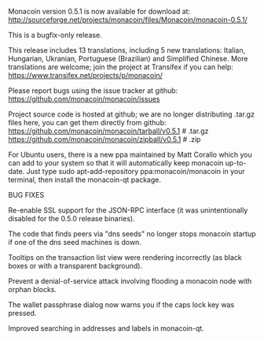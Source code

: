 Monacoin version 0.5.1 is now available for download at:
http://sourceforge.net/projects/monacoin/files/Monacoin/monacoin-0.5.1/

This is a bugfix-only release.

This release includes 13 translations, including 5 new translations:
Italian, Hungarian, Ukranian, Portuguese (Brazilian) and Simplified Chinese.
More translations are welcome; join the project at Transifex if you can help:
https://www.transifex.net/projects/p/monacoin/

Please report bugs using the issue tracker at github:
https://github.com/monacoin/monacoin/issues

Project source code is hosted at github; we are no longer
distributing .tar.gz files here, you can get them
directly from github:
https://github.com/monacoin/monacoin/tarball/v0.5.1  # .tar.gz
https://github.com/monacoin/monacoin/zipball/v0.5.1  # .zip

For Ubuntu users, there is a new ppa maintained by Matt Corallo which
you can add to your system so that it will automatically keep
monacoin up-to-date.  Just type
sudo apt-add-repository ppa:monacoin/monacoin
in your terminal, then install the monacoin-qt package.


BUG FIXES

Re-enable SSL support for the JSON-RPC interface (it was unintentionally
disabled for the 0.5.0 release binaries).

The code that finds peers via "dns seeds" no longer stops monacoin startup
if one of the dns seed machines is down.

Tooltips on the transaction list view were rendering incorrectly (as black boxes
or with a transparent background).

Prevent a denial-of-service attack involving flooding a monacoin node with
orphan blocks.

The wallet passphrase dialog now warns you if the caps lock key was pressed.

Improved searching in addresses and labels in monacoin-qt.
